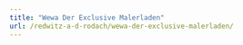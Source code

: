 ```yaml
---
title: "Wewa Der Exclusive Malerladen"
url: /redwitz-a-d-rodach/wewa-der-exclusive-malerladen/
---
```

